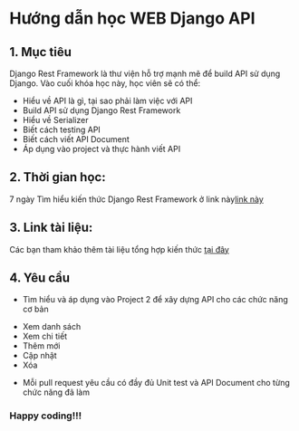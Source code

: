 # Hướng dẫn học WEB Django API

## 1. Mục tiêu
Django Rest Framework là thư viện hỗ trợ mạnh mẽ để build API sử dụng Django. Vào cuối khóa học này, học viên sẽ có thể:
  - Hiểu về API là gì, tại sao phải làm việc với API
  - Build API sử dụng Django Rest Framework
  - Hiểu về Serializer
  - Biết cách testing API
  - Biết cách viết API Document
  - Áp dụng vào project và thực hành viết API
## 2. Thời gian học:
7 ngày
Tìm hiểu kiến thức Django Rest Framework ở link này[link này](https://www.django-rest-framework.org/)

## 3. Link tài liệu:
  Các bạn tham khảo thêm tài liệu tổng hợp kiến thức [tại đây](https://drive.google.com/drive/folders/1NYRDG_GyvoHdKwNzTHN6HyowUF8ZCNEE?usp=sharing)

## 4. Yêu cầu
- Tìm hiểu và áp dụng vào Project 2 để xây dựng API cho các chức năng cơ bản
 + Xem danh sách
 + Xem chi tiết
 + Thêm mới
 + Cập nhật
 + Xóa
- Mỗi pull request yêu cầu có đầy đủ Unit test và API Document cho từng chức năng đã làm

### Happy coding!!!
